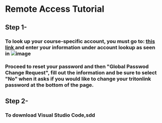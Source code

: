 # Remote Access Tutorial
## Step 1-
### To look up your course-specific account, you must go to: [this link ](https://sdacs.ucsd.edu/~icc/index.php)and enter your information under account lookup as seen in ![image](../../../Desktop/Screen%20Shot%202022-09-29%20at%204.46.18%20PM.png)
### Proceed to reset your password and then "Global Passwod Change Request", fill out the information and be sure to select "No" when it asks if you would like to change your tritonlink password at the bottom of the page.
## Step 2-
### To download Visual Studio Code,sdd 